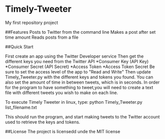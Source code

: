 # Timely-Tweeter
My first repository project

##Features
        Posts to Twitter from the command line
        Makes a post after set time amount
        Reads posts from a file

##Quick Start

First create an app using the Twitter Developer service
Then get the different keys you need from the Twitter API
         *Consumer Key (API Key)
         *Consumer Secret (API Secret)
         *Access Token
         *Access Token Secret
Be sure to set the access level of the app to "Read and Write"
Then update Timely_Tweeter.py with the different keys and tokens you found.
You can also set the amount of time in between tweets, which is in seconds.
In order for the program to have something to tweet,you will need to create     a text file with different tweets you wish to make on each line.

To execute Timely Tweeter in linux, type:
         python Timely_Tweeter.py list_filename.txt
 
This should run the program, and start making tweets to the Twitter account     used to retrieve the keys and tokens.
 
 
##License
  The project is licensedd unde the MIT license
  
  
 
